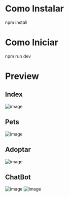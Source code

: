 # Como Instalar 
npm install 
# Como Iniciar 
npm run dev
# Preview
## Index
![image](https://github.com/jenny-acero/AppdotameCompleto/assets/131212098/1c74ab21-4778-4b86-97b6-27070fc562a5)

## Pets
![image](https://github.com/jenny-acero/AppdotameCompleto/assets/131212098/3fb7c0cf-74e4-4b24-a6fd-17f03506fdc5)

## Adoptar
![image](https://github.com/jenny-acero/AppdotameCompleto/assets/131212098/3833b634-7a8d-4e4a-a21c-be8012e4ca46)

## ChatBot
![image](https://github.com/jenny-acero/AppdotameCompleto/assets/131212098/1d8120cb-6628-41c6-8417-4a6322feae85)
![image](https://github.com/jenny-acero/AppdotameCompleto/assets/131212098/98f20873-90c1-4b12-a90d-fccdd3b1f4c9)



